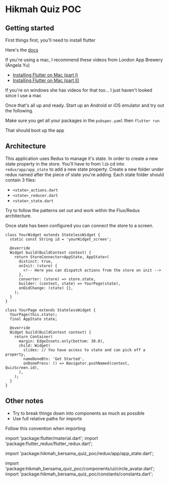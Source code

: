 # Hikmah Quiz POC

## Getting started

First things first, you'll need to install flutter

Here's the [docs]()

If you're using a mac, I recommend these videos from London App Brewery (Angela Yu)

- [Installing Flutter on Mac (part I)]()
- [Installing Flutter on Mac (part II)]()

If you're on windows she has videos for that too... I just haven't looked since I use a mac

Once that's all up and ready. Start up an Android or iOS emulator and try out the following.

Make sure you get all your packages in the `pubspec.yaml` then `flutter run`

That should boot up the app

## Architecture

This application uses Redux to manage it's state. In order to create a new state property in the store. You'll have to from `lib` cd into `redux/app/app_state` to add a new state property. Create a new folder under redux named after the piece of state you're adding. Each state folder should contain 3 files:

- `<state>_actions.dart`
- `<state>_reducer.dart`
- `<state>_state.dart`

Try to follow the patterns set out and work within the Flux/Redux architecture.

Once state has been configured you can connect the store to a screen.

```
class YourWidget extends StatelessWidget {
  static const String id = 'yourWidget_screen';

  @override
  Widget build(BuildContext context) {
    return StoreConnector<AppState, AppState>(
      distinct: true,
      onInit: (store) {
        <!-- Here you can dispatch actions from the store on init -->
      },
      converter: (store) => store.state,
      builder: (context, state) => YourPage(state),
      onDidChange: (state) {},
    );
  }
}

class YourPage extends StatelessWidget {
  YourPage(this.state);
  final AppState state;

  @override
  Widget build(BuildContext context) {
    return Container(
      margin: EdgeInsets.only(bottom: 30.0),
      child: Widget(
        slides: // You have access to state and can pick off a property,
        nameDoneBtn: 'Get Started',
        onDonePress: () => Navigator.pushNamed(context, QuizScreen.id),
      ),
    );
  }
}
```

## Other notes

- Try to break things down into components as much as possible
- Use full relative paths for imports

Follow this convention when importing

<!-- Block 1: Flutter intermnals and 3rd Parties  -->

import 'package:flutter/material.dart';
import 'package:flutter_redux/flutter_redux.dart';

<!-- Block 2: Anything related to the store -->

import 'package:hikmah_bersama_quiz_poc/redux/app/app_state.dart';

<!-- Block 3: App level components, constants, utilities -->

import 'package:hikmah_bersama_quiz_poc/components/ui/circle_avatar.dart';
import 'package:hikmah_bersama_quiz_poc/constants/constants.dart';
